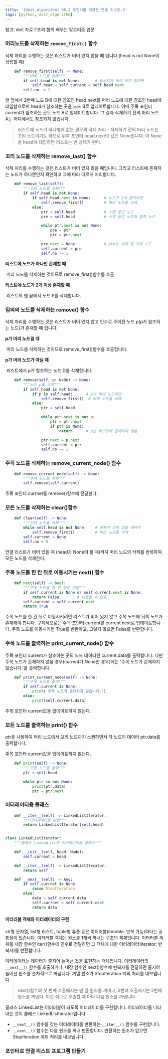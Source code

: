 ```yaml
---
title: '[doit_algorithm] 08-2 포인터를 이용한 연결 리스트-2'
tags: [python, doit_algorithm]
---
```


참고: doit 자료구조와 함께 배우는 알고리즘 입문

### 머리노드를 삭제하는 `remove_first()` 함수

삭제 처리를 수행하는 것은 리스트가 비어 있지 않을 때 입니다.(head is not None이 성립할 때)

```python
    def remove_first(self) -> None:
        """머리 노드를 삭제"""
        if self.head is not None:       # 리스트가 비어 있지 않으면
            self.head = self.current = self.head.next
        self.no -= 1
```

맨 앞에서 2번째 노드 B에 대한 참조인 head.next를 머리 노드에 대한 참조인 head에 대입함으로써 head가 참조하는 곳을 노드 B로 업데이트합니다. 이때 주목 포인터 current가 참조하는 곳도 노드 B로 업데이트합니다. 그 결과 삭제하기 전의 머리 노드 A는 어디에서도 참조되지 않습니다.

> 리스트에 노드가 하나밖에 없는 경우의 삭제 처리 - 삭제하기 전의 머리 노드는 꼬리 노드이기도 하므로 뒤쪽 포인터 head.next의 값은 None입니다. 이 None을 head에 대입하면 리스트는 빈 상태가 된다.

### 꼬리 노드를 삭제하는 remove_last() 함수

삭제 처리를 수행하는 것은 리스트가 비어 있지 않을 때입니다. 그리고 리스트에 존재하는 노드가 하나뿐인지 확인하고 그에 따라 다르게 처리합니다.

```python
    def remove_last(self):
        """꼬리 노드를 삭제"""
        if self.head is not None:
            if self.head.next is None:      # 노드가 1개 뿐이라면
                self.remove_first()         # 머리 노드를 삭제
            else:
                ptr = self.head             # 스캔 중인 노드
                pre = self.head             # 스캔 중인 노드의 앞쪽 노드

                while ptr.next is not None:
                    pre = ptr
                    ptr = ptr.next

                pre.next = None             # pre는 삭제 뒤 꼬리 노드
                self.current = pre
                self.no -= 1
```

**리스트에 노드가 하나만 존재할 때**

​ 머리 노드를 삭제하는 것이므로 remove_first()함수를 호출

**리스트에 노드가 2개 이상 존재할 때**

​ 리스트의 맨 끝에서 노드 F를 삭제합니다.

### 임의의 노드를 삭제하는 remove() 함수

삭제 처리를 수행하는 것은 리스트가 비어 있지 않고 인수로 주어진 노드 p(p가 참조하는 노드)가 존재할 때 입니다.

**p가 머리 노드일 때**

​ 머리 노드를 삭제하는 것이므로 remove_first()함수를 호출합니다.

**p가 머리 노드가 아닐 때**

​ 리스트에서 p가 참조하는 노드 D를 삭제합니다.

```python
    def remove(self, p: Node) -> None:
        """노드 p를 삭제"""
        if self.head is not None:
            if p is self.head:      # p가 머리 노드이면
                self.remove_first()  # 머리 노드를 삭제
            else:
                ptr = self.head

                while ptr.next is not p:
                    ptr = ptr.next
                    if ptr is None:
                        return      # p는 리스트에 존재하지 않음

                ptr.next = p.next
                self.current = ptr
                self.no -= 1
```

### 주목 노드를 삭제하는 remove_current_node() 함수

```python
    def remove_current_node(self) -> None:
        """주목 노드를 삭제"""
        self.remove(self.current)
```

주목 포인터 currnet를 remove()함수에 전달한다.

### 모든 노드를 삭제하는 clear()함수

```python
    def clear(self) -> None:
        """전체 노드를 삭제"""
        while self.head is not None:    # 전체가 비어 있을 때까지
            self.remove_first()         # 머리 노드를 삭제
        self.current = None
        self.no = 0
```

연결 리스트가 비어 있을 때 (head가 None이 될 때)까지 머리 노드의 삭제를 반복하여 모든 노드를 삭제한다.

### 주목 노드를 한 칸 뒤로 이동시키는 next() 함수

```python
    def next(self) -> bool:
        """주목 노드를 한 칸 뒤로 이동"""
        if self.current is None or self.current.next is None:
            return False        # 이동할 수 없음
        self.current = self.current.next
        return True
```

주목 노드를 한 칸 뒤로 이동시키려면 리스트가 비어 있지 않고 주목 노드에 뒤쪽 노드가 존재해야 합니다. 구체적으로는 주목 포인터 current를 current.next로 업데이트합니다. 주목 노드를 이동시키면 True를 반환하고, 그렇지 않으면 False를 반환합니다.

### 주목 노드를 출력하는 print_current_node() 함수

주목 포인터 current가 참조하는 곳의 노드 데이터인 current.data를 출력합니다. 다만 주목 노드가 존재하지 않을 경우(current가 None인 경우)에는 '주목 노드가 존재하지 않습니다.'를 출력합니다.

```python
    def print_current_node(self) -> None:
        """주목 노드를 출력"""
        if self.current is None:
            print('주목 노드가 존재하지 않습니다.')
        else:
            print(self.current.data)
```

주목 포인터 current값을 업데이트하지 않는다.

### 모든 노드를 출력하는 print() 함수

ptr을 사용하여 머리 노드에서 꼬리 노드까지 스캔하면서 각 노드의 데이터 ptr.data를 출력합니다.

주목 포인터 current값을 업데이트하지 않는다.

```python
    def print(self) -> None:
        """모든 노드를 출력"""
        ptr = self.head

        while ptr is not None:
            print(ptr.data)
            ptr = ptr.next
```

### 이터레이터용 클래스

```python
    def __iter__(self) -> LinkedListIterator:
        """이터레이터를 반환"""
        return LinkedListIterator(self.head)


class LinkedListIterator:
    """클래스 LinkedList의 이터레이터용 클래스"""

    def __init__(self, head: Node):
        self.current = head

    def __iter__(self) -> LinkedListIterator:
        return self

    def __next__(self) -> Any:
        if self.currnet is None:
            raise StopIteration
        else:
            data = self.current.data
            self.currnet = self.current.next
            return data
```

#### 이터러블 객체와 이터레이터의 구현

str형 문자열, list형 리스트, tuple형 튜플 등은 이터러블(iterable: 반복 가능)하다는 공통점이 있습니다. 이터러블 객체는 원소를 1개씩 꺼내는 구조의 객체입니다. 이터러블 객체를 내장 함수인 iter()함수에 인수로 전달하면 그 객체에 대한 이터레이터(iterator: 반복자)를 반환합니다.

이터레이터는 데이터가 줄지어 늘어선 것을 표현하는 객체입니다. 이터레이터의 `__next__()` 함수를 호출하거나, 내장 함수인 next()함수에 반복자를 전달하면 줄지어 늘어선 원소를 순차적으로 꺼냅니다. 꺼낼 원소가 StopIteration 예외 처리를 내보냅니다.

> next()함수의 첫 번쨰 호출에서는 맨 앞 원소를 꺼내고, 2번쨰 호출에서는 2번쨰 원소를 꺼낸다. 이런 식으로 호출할 때 마다 다음 원소를 꺼냅니다.

클래스 LinkedList는 이터러블이 되도록 이터레이터를 구현합니다. 이터레이터를 나타내는 것이 클래스 LinkedListIterator입니다.

- `__next__()` 함수를 갖는 이터레이터를 반환하는 `__iter__()` 함수를 구현합니다.
- `__next__()` 함수는 다음 원소를 꺼내 반환합니다. 반환하는 원소가 없으면 StopIteration 예외 처리를 내보냅니다.

### 포인터로 연결 리스트 프로그램 만들기
